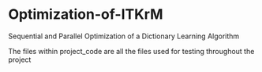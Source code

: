 # Optimization-of-ITKrM
Sequential and Parallel Optimization of a Dictionary Learning Algorithm

The files within project_code are all the files used for testing throughout the project
